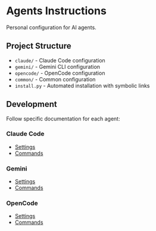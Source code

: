 # Agents Instructions

Personal configuration for AI agents.

## Project Structure

- `claude/` - Claude Code configuration
- `gemini/` - Gemini CLI configuration
- `opencode/` - OpenCode configuration
- `common/` - Common configuration
- `install.py` - Automated installation with symbolic links

## Development

Follow specific documentation for each agent:

### Claude Code

- [Settings](https://docs.anthropic.com/en/docs/claude-code/settings)
- [Commands](https://docs.anthropic.com/en/docs/claude-code/slash-commands)

### Gemini

- [Settings](https://github.com/google-gemini/gemini-cli/blob/main/docs/cli/configuration.md)
- [Commands](https://github.com/google-gemini/gemini-cli/blob/main/docs/cli/commands.md)

### OpenCode

- [Settings](https://opencode.ai/docs/config/)
- [Commands](https://opencode.ai/docs/commands/)
